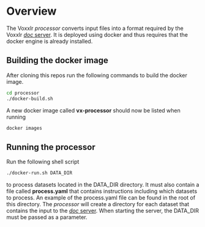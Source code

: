 # Overview
The Voxxlr _processor_ converts input files into a format required by the Voxxlr [_doc_ server](https://github.com/voxxlr/doc). It is deployed
using docker and thus requires that the docker engine is already installed. 

## Building the docker image

After cloning this repos run the following commands to build the docker image.

```sh
cd processor
./docker-build.sh
```

A new docker image called __vx-processor__ should now be listed when running 

```sh
docker images
```

## Running the processor

Run the following shell script 

```sh
./docker-run.sh DATA_DIR
```

to process datasets located in the DATA_DIR directory. It must also contain a file called __process.yaml__ that
contains instructions including which datasets to process. An example of the process.yaml file can be found in 
the root of this directory. The _processor_ will create a directory for each dataset that contains the input 
to the [_doc_ server](https://github.com/voxxlr/doc). When starting the server, the DATA_DIR must be passed as a parameter. 


